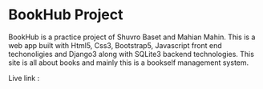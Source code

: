 ﻿# BookHub Project
 BookHub is a practice project of Shuvro Baset and Mahian Mahin. This is a web app built with Html5, Css3, Bootstrap5, Javascript front end techonoligies and Django3 along with SQLite3 backend technologies. This site is all about books and mainly this is a bookself management system.
 
 Live link : 

